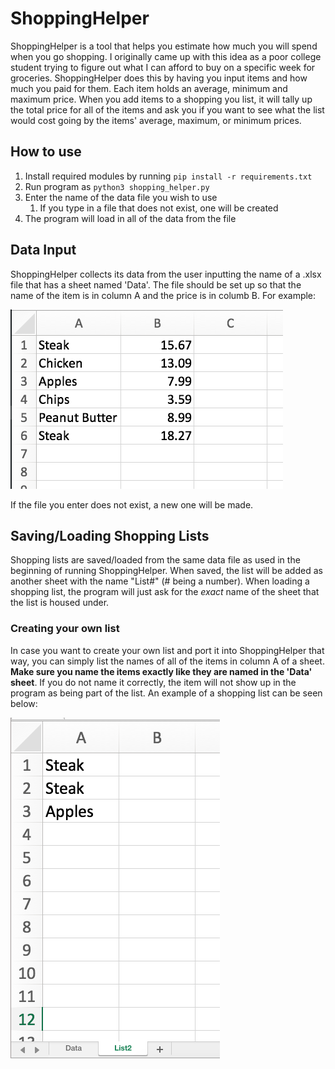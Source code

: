 # ShoppingHelper
ShoppingHelper is a tool that helps you estimate how much you will spend when you go shopping. I originally came up with this idea as a poor college student trying to figure out what I can afford to buy on a specific week for groceries. ShoppingHelper does this by having you input items and how much you paid for them. Each item holds an average, minimum and maximum price. When you add items to a shopping you list, it will tally up the total price for all of the items and ask you if you want to see what the list would cost going by the items' average, maximum, or minimum prices.

## How to use
1. Install required modules by running `pip install -r requirements.txt`
2. Run program as `python3 shopping_helper.py`
3. Enter the name of the data file you wish to use
	1. If you type in a file that does not exist, one will be created
4. The program will load in all of the data from the file

## Data Input
ShoppingHelper collects its data from the user inputting the name of a .xlsx file that has a sheet named 'Data'. The file should be set up so that the name of the item is in column A and the price is in columb B. For example:

![example image](/images/img1.png)

If the file you enter does not exist, a new one will be made.

## Saving/Loading Shopping Lists
Shopping lists are saved/loaded from the same data file as used in the beginning of running ShoppingHelper. When saved, the list will be added as another sheet with the name "List#" (# being a number). When loading a shopping list, the program will just ask for the *exact* name of the sheet that the list is housed under.

### Creating your own list
In case you want to create your own list and port it into ShoppingHelper that way, you can simply list the names of all of the items in column A of a sheet. **Make sure you name the items exactly like they are named in the 'Data' sheet**. If you do not name it correctly, the item will not show up in the program as being part of the list. An example of a shopping list can be seen below:

![Shopping List example](/images/img2.png)
